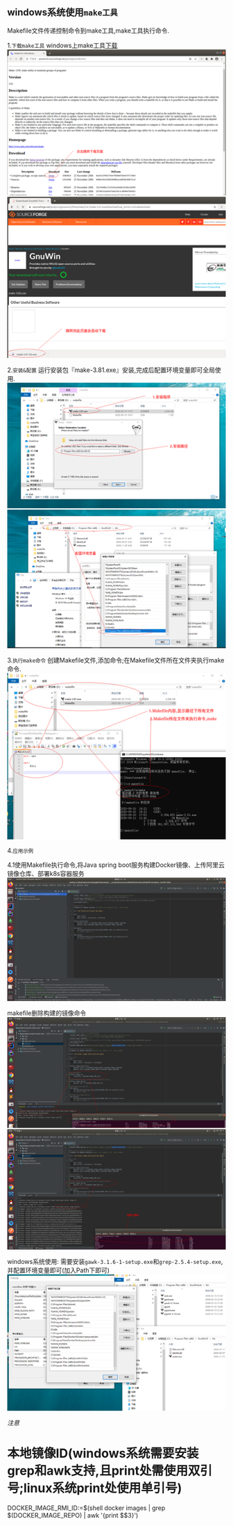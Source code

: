 ## windows系统使用`make工具`

Makefile文件传递控制命令到make工具,make工具执行命令.

1.`下载make工具`
windows上make工具[下载](http://gnuwin32.sourceforge.net/packages/make.htm) 
![image](./img/download-website.png)
![image](./img/download-page.png)

2.`安装&配置`
运行安装包『make-3.81.exe』安装,完成后配置环境变量即可全局使用.
![image](./img/install.png)
![image](./img/config-env.png)

3.`执行make命令`
创建Makefile文件,添加命令;在Makefile文件所在文件夹执行make命令.
![image](./img/make-run.png)

4.`应用示例`

4.1使用Makefile执行命令,将Java spring boot服务构建Docker镜像、上传阿里云镜像仓库、部署k8s容器服务
![image](./img/makefile-deploy-springboot-to-k8s.png)

makefile删除构建的镜像命令
![image](./img/docker-image-id.png)
![image](./img/docker-image-delete.png)

windows系统使用:
需要安装`gawk-3.1.6-1-setup.exe`和`grep-2.5.4-setup.exe`,并配置环境变量即可(加入Path下即可)
![image](./img/window-grep-awk-config-env.png)

*注意*
# 本地镜像ID(windows系统需要安装grep和awk支持,且print处需使用双引号;linux系统print处使用单引号)
DOCKER_IMAGE_RMI_ID:=$(shell docker images | grep $(DOCKER_IMAGE_REPO) | awk '{print $$3}')
